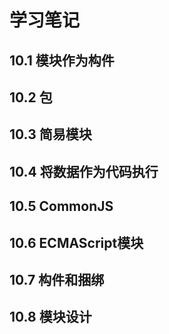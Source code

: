 # 学习笔记

## 10.1 模块作为构件

## 10.2 包

## 10.3 简易模块

## 10.4 将数据作为代码执行

## 10.5 CommonJS

## 10.6 ECMAScript模块

## 10.7 构件和捆绑

## 10.8 模块设计

